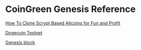 # CoinGreen Genesis Reference

[How To Clone Scrypt Based Altcoins for Fun and Profit](https://gist.github.com/mak2014/7ba2c9ec3a5ff54f9913094641e520bb)

[Dogecoin Testnet](https://github.com/Dirrot/dogecoin-testnet)

[Genesis block](https://github.com/bitflate/GenesisH0)
